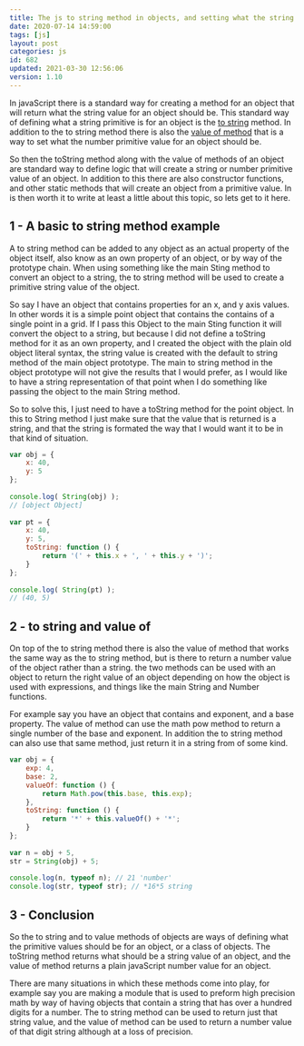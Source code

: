 ```yaml
---
title: The js to string method in objects, and setting what the string value should be for an object
date: 2020-07-14 14:59:00
tags: [js]
layout: post
categories: js
id: 682
updated: 2021-03-30 12:56:06
version: 1.10
---
```


In javaScript there is a standard way for creating a method for an object that will return what the string value for an object should be. This standard way of defining what a string primitive is for an object is the [to string](https://developer.mozilla.org/en-US/docs/Web/JavaScript/Reference/Global_Objects/Object/toString) method. In addition to the to string method there is also the [value of method](/2020/03/06/js-value-of/) that is a way to set what the number primitive value for an object should be.

So then the toString method along with the value of methods of an object are standard way to define logic that will create a string or number primitive value of an object. In addition to this there are also constructor functions, and other static methods that will create an object from a primitive value. In is then worth it to write at least a little about this topic, so lets get to it here.

<!-- more -->

## 1 - A basic to string method example

A to string method can be added to any object as an actual property of the object itself, also know as an own property of an object, or by way of the prototype chain. When using something like the main Sting method to convert an object to a string, the to string method will be used to create a primitive string value of the object.

So say I have an object that contains properties for an x, and y axis values. In other words it is a simple point object that contains the contains of a single point in a grid. If I pass this Object to the main Sting function it will convert the object to a string, but because I did not define a toString method for it as an own property, and I created the object with the plain old object literal syntax, the string value is created with the default to string method of the main object prototype. The main to string method in the object prototype will not give the results that I would prefer, as I would like to have a string representation of that point when I do something like passing the object to the main String method.

So to solve this, I just need to have a toString method for the point object. In this to String method I just make sure that the value that is returned is a string, and that the string is formated the way that I would want it to be in that kind of situation.

```js
var obj = {
    x: 40,
    y: 5
};
 
console.log( String(obj) );
// [object Object]
 
var pt = {
    x: 40,
    y: 5,
    toString: function () {
        return '(' + this.x + ', ' + this.y + ')';
    }
};
 
console.log( String(pt) );
// (40, 5)
```

## 2 - to string and value of

On top of the to string method there is also the value of method that works the same way as the to string method, but is there to return a number value of the object rather than a string. the two methods can be used with an object to return the right value of an object depending on how the object is used with expressions, and things like the main String and Number functions.

For example say you have an object that contains and exponent, and a base property. The value of method can use the math pow method to return a single number of the base and exponent. In addition the to string method can also use that same method, just return it in a string from of some kind.

```js
var obj = {
    exp: 4,
    base: 2,
    valueOf: function () {
        return Math.pow(this.base, this.exp);
    },
    toString: function () {
        return '*' + this.valueOf() + '*';
    }
};
 
var n = obj + 5,
str = String(obj) + 5;
 
console.log(n, typeof n); // 21 'number'
console.log(str, typeof str); // *16*5 string
```

## 3 - Conclusion

So the to string and to value methods of objects are ways of defining what the primitive values should be for an object, or a class of objects. The toString method returns what should be a string value of an object, and the value of method returns a plain javaScript number value for an object.

There are many situations in which these methods come into play, for example say you are making a module that is used to preform high precision math by way of having objects that contain a string that has over a hundred digits for a number. The to string method can be used to return just that string value, and the value of method can be used to return a number value of that digit string although at a loss of precision.